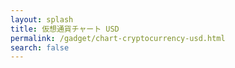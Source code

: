 ```yaml
---
layout: splash
title: 仮想通貨チャート USD
permalink: /gadget/chart-cryptocurrency-usd.html
search: false
---
```

<div id="rate_pc" style="height:80vh;">
<!-- TradingView Widget BEGIN -->
<script type="text/javascript" src="https://s3.tradingview.com/tv.js"></script>
<script type="text/javascript">
new TradingView.widget({
  "autosize": true,
  "symbol": "COINBASE:BTCUSD",
  "interval": "D",
  "timezone": "Etc/UTC",
  "theme": "Light",
  "style": "1",
  "locale": "ja",
  "toolbar_bg": "#f1f3f6",
  "enable_publishing": false,
  "withdateranges": true,
  "allow_symbol_change": true,
  "watchlist": [
    "BITFINEX:XMRUSD",
    "COINBASE:ETHUSD",
    "POLONIEX:BCNBTC",
    "BITTREX:MONAUSD",
    "POLONIEX:BCHUSD",
    "BITFINEX:BTGUSD",
    "POLONIEX:LSKBTC",
    "POLONIEX:FCTUSD",
    "POLONIEX:REPUSD",
    "POLONIEX:ZECUSD",
    "POLONIEX:XEMUSD",
    "POLONIEX:LTCUSD",
    "POLONIEX:DASHUSD",
    "BITFINEX:BCCUSD"
  ],
  "hideideas": true,
  "show_popup_button": true,
  "popup_width": "1200",
  "popup_height": "700",
  "referral_id": "3971"
});
</script>
<!-- TradingView Widget END -->

</div>
